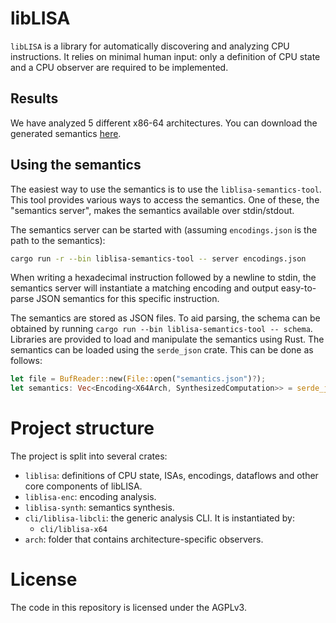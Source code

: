 # libLISA
`libLISA` is a library for automatically discovering and analyzing CPU instructions.
It relies on minimal human input: only a definition of CPU state and a CPU observer are required to be implemented.

## Results
We have analyzed 5 different x86-64 architectures.
You can download the generated semantics [here](https://osf.io/2hfq9/?view_only=a9fb6f0d639b46a287b0ade9f293b249).

## Using the semantics
The easiest way to use the semantics is to use the `liblisa-semantics-tool`.
This tool provides various ways to access the semantics.
One of these, the "semantics server", makes the semantics available over stdin/stdout.

The semantics server can be started with (assuming `encodings.json` is the path to the semantics):

```sh
cargo run -r --bin liblisa-semantics-tool -- server encodings.json
```

When writing a hexadecimal instruction followed by a newline to stdin, the semantics server will instantiate a matching encoding and output easy-to-parse JSON semantics for this specific instruction.

The semantics are stored as JSON files.
To aid parsing, the schema can be obtained by running `cargo run --bin liblisa-semantics-tool -- schema`.
Libraries are provided to load and manipulate the semantics using Rust.
The semantics can be loaded using the `serde_json` crate. This can be done as follows:

```rust
let file = BufReader::new(File::open("semantics.json")?);
let semantics: Vec<Encoding<X64Arch, SynthesizedComputation>> = serde_json::from_reader(file)?;
```

# Project structure
The project is split into several crates:

 * `liblisa`: definitions of CPU state, ISAs, encodings, dataflows and other core components of libLISA.
 * `liblisa-enc`: encoding analysis.
 * `liblisa-synth`: semantics synthesis.
 * `cli/liblisa-libcli`: the generic analysis CLI. It is instantiated by:
    * `cli/liblisa-x64`
 * `arch`: folder that contains architecture-specific observers.

# License
The code in this repository is licensed under the AGPLv3.